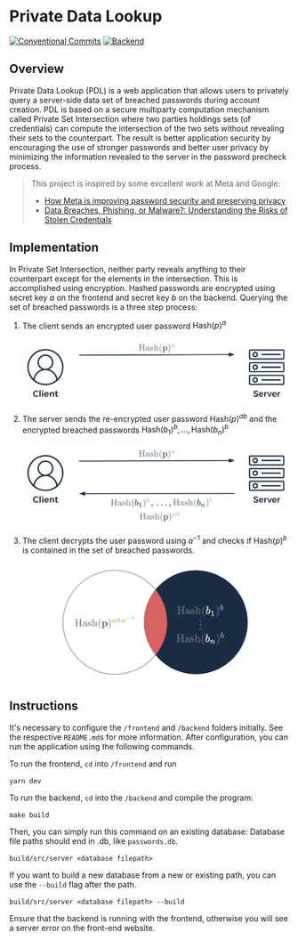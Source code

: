 # Private Data Lookup

[![Conventional Commits](https://github.com/csirianni/private-data-lookup/actions/workflows/commits.yml/badge.svg)](https://github.com/csirianni/private-data-lookup/actions/workflows/commits.yml)
[![Backend](https://github.com/csirianni/private-data-lookup/actions/workflows/backend.yml/badge.svg)](https://github.com/csirianni/private-data-lookup/actions/workflows/backend.yml)

## Overview

Private Data Lookup (PDL) is a web application that allows users to privately query a server-side data set of breached passwords during account creation. PDL is based on a secure multiparty computation mechanism called Private Set Intersection where two parties holdings sets (of credentials) can compute the intersection of the two sets without revealing their sets to the counterpart. The result is better application security by encouraging the use of stronger passwords and better user privacy by minimizing the information revealed to the server in the password precheck process.

> This project is inspired by some excellent work at Meta and Google:
>
> - [How Meta is improving password security and preserving privacy](https://engineering.fb.com/2023/08/08/security/how-meta-is-improving-password-security-and-preserving-privacy/)
> - [Data Breaches, Phishing, or Malware?: Understanding the Risks of Stolen Credentials](https://dl.acm.org/doi/10.1145/3133956.3134067)

## Implementation

In Private Set Intersection, neither party reveals anything to their counterpart except for the elements in the intersection. This is accomplished using encryption. Hashed passwords are encrypted using secret key $a$ on the frontend and secret key $b$ on the backend. Querying the set of breached passwords is a three step process:

1. The client sends an encrypted user password $\text{Hash}(p)^a$

    ![Client request](./images/client-request.png)

2. The server sends the re-encrypted user password $\text{Hash}(p)^{ab}$ and the encrypted breached passwords $\text{Hash}(b_1)^{b}, ...,\text{Hash}(b_n)^{b}$

    ![Server response](./images/server-response.png)

3. The client decrypts the user password using $a^{-1}$ and checks if $\text{Hash}(p)^{b}$ is contained in the set of breached passwords.

    ![PSI computation](./images/psi-compute.png)

## Instructions

It's necessary to configure the `/frontend` and `/backend` folders initially. See the respective `README.md`s for more information. After configuration, you can run the application using the following commands.

To run the frontend, `cd` into `/frontend` and run

```console
yarn dev 
```

To run the backend, `cd` into the `/backend` and compile the program:

```console
make build
```

Then, you can simply run this command on an existing database:
Database file paths should end in .db, like `passwords.db`.

```console
build/src/server <database filepath>
```

If you want to build a new database from a new or existing path, you can use the `--build` flag after the path.

```console
build/src/server <database filepath> --build
```

Ensure that the backend is running with the frontend, otherwise you will see a server error on the front-end website.
